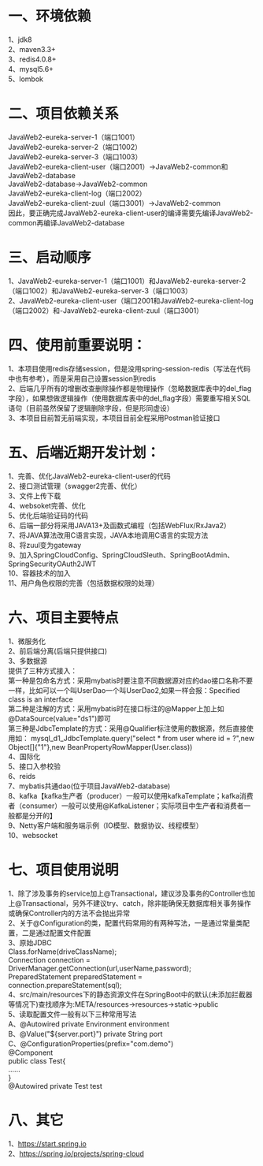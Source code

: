 ﻿# 一、环境依赖                                                       
1、jdk8                 
2、maven3.3+                 
3、redis4.0.8+                 
4、mysql5.6+                 
5、lombok                 
# 二、项目依赖关系                                                       
JavaWeb2-eureka-server-1（端口1001）                 
JavaWeb2-eureka-server-2（端口1002）                 
JavaWeb2-eureka-server-3（端口1003）                 
JavaWeb2-eureka-client-user（端口2001）->JavaWeb2-common和JavaWeb2-database                                  
JavaWeb2-database->JavaWeb2-common                                  
JavaWeb2-eureka-client-log（端口2002）                                  
JavaWeb2-eureka-client-zuul（端口3001）->JavaWeb2-common                                  
因此，要正确完成JavaWeb2-eureka-client-user的编译需要先编译JavaWeb2-common再编译JavaWeb2-database                                  
# 三、启动顺序                                                       
1、JavaWeb2-eureka-server-1（端口1001）和JavaWeb2-eureka-server-2（端口1002）和JavaWeb2-eureka-server-3（端口1003）                                  
2、JavaWeb2-eureka-client-user（端口2001和JavaWeb2-eureka-client-log（端口2002）和-JavaWeb2-eureka-client-zuul（端口3001）                                  
# 四、使用前重要说明：                                                       
1、本项目使用redis存储session，但是没用spring-session-redis（写法在代码中也有参考），而是采用自己设置session到redis                 
2、后端几乎所有的增删改查删除操作都是物理操作（忽略数据库表中的del_flag字段），如果想做逻辑操作（使用数据库表中的del_flag字段）需要重写相关SQL语句（目前虽然保留了逻辑删除字段，但是形同虚设）                 
3、本项目目前暂无前端实现，本项目目前全程采用Postman验证接口                 
# 五、后端近期开发计划：                                                       
1、完善、优化JavaWeb2-eureka-client-user的代码                 
2、接口测试管理（swagger2完善、优化）                 
3、文件上传下载                                 
4、websoket完善、优化                 
5、优化后端验证码的代码                 
6、后端一部分将采用JAVA13+及函数式编程（包括WebFlux/RxJava2）                 
7、将JAVA算法改用C语言实现，JAVA本地调用C语言的实现方法                 
8、将zuul变为gateway                 
9、加入SpringCloudConfig、SpringCloudSleuth、SpringBootAdmin、SpringSecurityOAuth2JWT                 
10、容器技术的加入                 
11、用户角色权限的完善（包括数据权限的处理）                 
# 六、项目主要特点                                                       
1、微服务化                 
2、前后端分离(后端只提供接口)                 
3、多数据源                 
提供了三种方式接入：                 
第一种是包命名方式：采用mybatis时要注意不同数据源对应的dao接口名称不要一样，比如可以一个叫UserDao一个叫UserDao2,如果一样会报：Specified class is an interface                 
第二种是注解的方式：采用mybatis时在接口标注的@Mapper上加上如@DataSource(value="ds1")即可                 
第三种是JdbcTemplate的方式：采用@Qualifier标注使用的数据源，然后直接使用如： mysql_d1_JdbcTemplate.query("select * from user where id = ?",new Object[]{"1"},new BeanPropertyRowMapper<User>(User.class))                 
4、国际化                 
5、接口入参校验                 
6、reids                 
7、mybatis共通dao(位于项目JavaWeb2-database)                 
8、kafka【kafka生产者（producer）一般可以使用kafkaTemplate；kafka消费者（consumer）一般可以使用@KafkaListener；实际项目中生产者和消费者一般都是分开的】                 
9、Netty客户端和服务端示例（IO模型、数据协议、线程模型）                 
10、websocket                 
# 七、项目使用说明                                                       
1、除了涉及事务的service加上@Transactional，建议涉及事务的Controller也加上@Transactional，另外不建议try、catch，除非能确保无数据库相关事务操作或确保Controller内的方法不会抛出异常                 
2、关于@Configuration的类，配置代码常用的有两种写法，一是通过常量类配置，二是通过配置文件配置                 
3、原始JDBC                 
Class.forName(driveClassName);                 
Connection connection = DriverManager.getConnection(url,userName,password);                 
PreparedStatement preparedStatement = connection.prepareStatement(sql);                 
4、src/main/resources下的静态资源文件在SpringBoot中的默认(未添加拦截器等情况下)查找顺序为:META/resources->resources->static->public                 
5、读取配置文件一般有以下三种常用写法                 
A、@Autowired private Environment environment                 
B、@Value("${server.port}") private String port                 
C、@ConfigurationProperties(prefix="com.demo")                 
   @Component                 
   public class Test{                 
      ......                 
   }                 
   @Autowired private Test test                 
# 八、其它                                                       
1、https://start.spring.io                 
2、https://spring.io/projects/spring-cloud                 